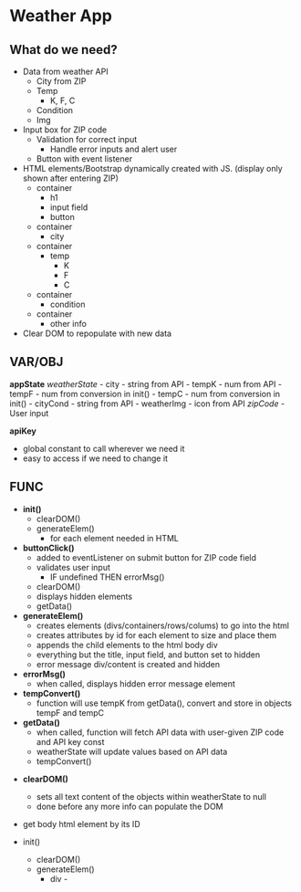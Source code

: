 # Weather App

## What do we need?
- Data from weather API
    * City from ZIP
    * Temp
        - K, F, C
    * Condition
    * Img
- Input box for ZIP code
    * Validation for correct input
        - Handle error inputs and alert user
    * Button with event listener 
- HTML elements/Bootstrap dynamically created with JS. (display only shown after entering ZIP)
    * container
        - h1
        - input field
        - button
    * container
        - city
    * container
        - temp
            * K
            * F
            * C
    * container
        - condition
    * container
        - other info
- Clear DOM to repopulate with new data

## VAR/OBJ
**appState**
    *weatherState*
        - city - string from API
        - tempK - num from API
        - tempF - num from conversion in init()
        - tempC - num from conversion in init()
        - cityCond - string from API
        - weatherImg - icon from API
    *zipCode*
    - User input

**apiKey**
- global constant to call wherever we need it
- easy to access if we need to change it

## FUNC
- **init()**
    * clearDOM()
    * generateElem()
        - for each element needed in HTML
- **buttonClick()**
    * added to eventListener on submit button for ZIP code field
    * validates user input
        - IF undefined
            THEN errorMsg()
    * clearDOM()
    * displays hidden elements
    * getData()
- **generateElem()**
    <!-- * grabs original div by id -->
    * creates elements (divs/containers/rows/colums) to go into the html
    * creates attributes by id for each element to size and place them
    * appends the child elements to the html body div
    * everything but the title, input field, and button set to hidden
    * error message div/content is created and hidden
- **errorMsg()**
    * when called, displays hidden error message element
- **tempConvert()**
    * function will use tempK from getData(), convert and store in objects tempF and tempC
- **getData()**
    * when called, function will fetch API data with user-given ZIP code and API key const
    * weatherState will update values based on API data
    * tempConvert()
<!-- - **getIcon()**
    * IF cityCond is "string from API"
        THEN  -->
- **clearDOM()**
    * sets all text content of the objects within weatherState to null
    * done before any more info can populate the DOM



- get body html element by its ID

- init()
    * clearDOM()
    * generateElem()
        * div -  
